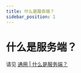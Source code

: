 ```yaml
---
title: 什么是服务端？
sidebar_position: 1
---
```


# 什么是服务端？

请见 [通用 | 什么是服务端？](https://nitwikit.yizhan.wiki/start/basic/what-is-server)
